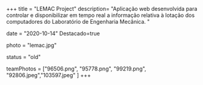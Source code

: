 +++
title = "LEMAC Project"
description= "Aplicação web desenvolvida para controlar e disponibilizar em tempo real a informação relativa à lotação dos computadores do Laboratório de Engenharia Mecânica. " 

date = "2020-10-14" 
Destacado=true 

photo = "lemac.jpg" 

status = "old" 
 

teamPhotos = ["96506.png", "95778.png", "99219.png", "92806.jpeg","103597.jpeg" ] 
+++
